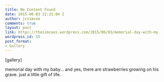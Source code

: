 ```yaml
---
title: No Content Found
date: 2015-06-03 22:31:04 Z
author: jcsimcoe
comments: true
layout: post
link: https://thesimcoes.wordpress.com/2015/06/03/memorial-day-with-my-baby-and-yes-there-are/
wordpress_id: 55
post_format:
- Gallery
---
```


[gallery]


memorial day with my baby… and yes, there are strawberries growing on his grave. just a little gift of life.
